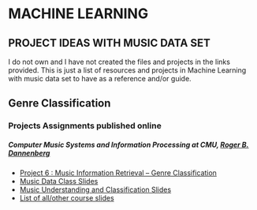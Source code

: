 # MACHINE LEARNING 
## PROJECT IDEAS WITH MUSIC DATA SET
I do not own and I have not created the files and projects in the links provided. This is just a list of resources and projects in Machine Learning with music data set to have as a reference and/or guide.

## Genre Classification
### Projects Assignments published online
##### Computer Music Systems and Information Processing at CMU, [Roger B. Dannenberg](http://www.cs.cmu.edu/~rbd/)  
   * [Project 6 : Music	Information	Retrieval	– Genre	Classification](https://www.cs.cmu.edu/~music/cmsip/projects/p6.pdf)
   * [Music Data Class Slides](https://www.cs.cmu.edu/~music/cmsip/slides/11-music-data.pdf)
   * [Music Understanding and Classification Slides](https://www.cs.cmu.edu/~music/cmsip/slides/14-classifiers.pdf)
   * [List of all/other course slides](https://www.cs.cmu.edu/~music/cmsip/slides/)


